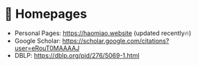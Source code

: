 # 📎 Homepages
- Personal Pages: https://haomiao.website (updated recently🔥)
- Google Scholar: https://scholar.google.com/citations?user=eRouT0MAAAAJ
- DBLP: https://dblp.org/pid/276/5069-1.html
